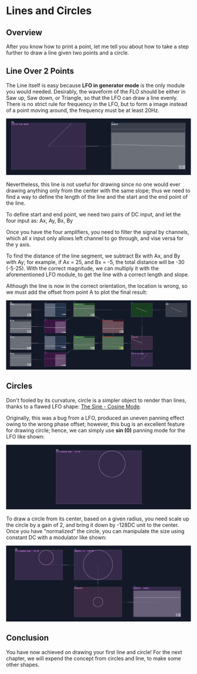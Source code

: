 # Lines and Circles

## Overview
After you know how to print a point, let me tell you about how to take a step further to draw a line given two points and a circle.

## Line Over 2 Points
The Line itself is easy because **LFO in generator mode** is the only module you would needed. Desirably, the waveform of the FLO should be either in Saw up, Saw down, or Triangle, so that the LFO can draw a line evenly. There is no strict rule for frequency in the LFO, but to form a image instead of a point moving around, the frequency must be at least 20Hz.

![game of life pixel](../images/graphics/simple_line.png)

Nevertheless, this line is not useful for drawing since no one would ever drawing anything only from the center with the same slope; thus we need to find a way to define the length of the line and the start and the end point of the line. 

To define start and end point, we need two pairs of DC input, and let the four input as: Ax, Ay, Bx, By

Once you have the four amplifiers, you need to filter the signal by channels, which all x input only allows left channel to go through, and vise versa for the y axis.

To find the distance of the line segment, we subtract Bx with Ax, and By with Ay; for example, if Ax = 25, and Bx = -5, the total distance will be -30 (-5-25). With the correct magnitude, we can multiply it with the aforementioned LFO module, to get the line with a correct length and slope. 

Although the line is now in the correct orientation, the location is wrong, so we must add the offset from point A to plot the final result:

![game of life pixel](../images/graphics/line_over_two_points.png)

## Circles
Don't fooled by its curvature, circle is a simpler object to render than lines, thanks to a flawed LFO shape: [The Sine - Cosine Mode](https://warmplace.ru/forum/viewtopic.php?p=7127#p7127).

Originally, this was a bug from a LFO, produced an uneven panning effect owing to the wrong phase offset; however, this bug is an excellent feature for drawing circle; hence, we can simply use **sin (0)** panning mode for the LFO like shown:

![game of life pixel](../images/graphics/simple_circle.png)

To draw a circle from its center, based on a given radius, you need scale up the circle by a gain of 2, and bring it down by -128DC unit to the center. Once you have "normalized" the circle, you can manipulate the size using constant DC with a modulator like shown:

![game of life pixel](../images/graphics/circle_with_radius.png)

## Conclusion
You have now achieved on drawing your first line and circle! For the next chapter, we will expend the concept from circles and line, to make some other shapes.